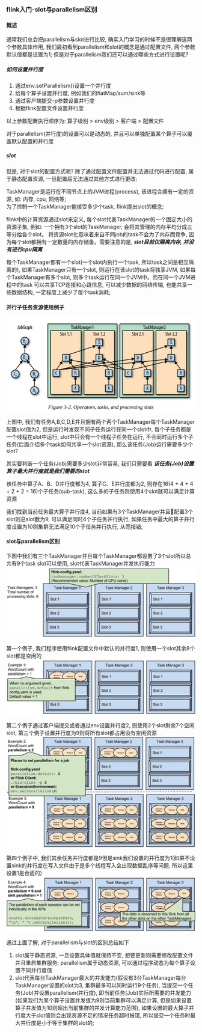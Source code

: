 ### flink入门-slot与parallelism区别

#### 概述
通常我们总会把parallelism与slot进行比较, 确实入门学习的时候不是很理解这两个参数具体作用, 我们最初看到parallelism和slot的概念是通过配置文件, 两个参数默认值都是设置为1;
但是对于parallelism我们还可以通过哪些方式进行设置呢?

##### 如何设置并行度
1. 通过env.setParallelism()设置一个并行度
2. 给每个算子设置并行度, 例如我们的flatMap/sum/sink等
3. 通过客户端提交-p参数设置并行度
4. 根据flink配置文件设置并行度

以上参数配置执行顺序为: 算子级别 > env级别 > 客户端 > 配置文件

对于parallelism(并行度)的设置可以是动态的, 并且可以单独配置某个算子可以覆盖默认配置的并行度

##### slot
但是, 对于slot的配置方式呢? 除了通过配置文件配置并无法通过代码进行配置, 属于静态配置资源, 一旦配置后无法通过其他方式进行更改;

TaskManager是运行在不同节点上的JVM进程(process), 该进程会拥有一定的资源, 如: 内存, cpu, 网络等;  
为了控制一个TaskManager能接受多少个task, flink提出slot的概念;

flink中的计算资源通过slot来定义, 每个slot代表TaskManager的一个固定大小的资源子集, 例如: 一个拥有3个slot的TaskManager, 会将其管理的内存平均分成三等分给各个slot。
将资源slot化意味着来自不同job的task不会为了内存而竞争, 因为每个slot都拥有一定数量的内存储备。需要注意的是, ***slot目前仅隔离内存, 并没有进行cpu隔离***

每个TaskManager都有一个slot(一个slot内执行一个task, 所以task之间是相互隔离的), 如果TaskManager只有一个slot, 则运行在该slot的task将独享JVM, 如果每个TaskManager有多个slot, 则多个task运行在同一个JVM中。而在同一个JVM进程中的task
可以共享TCP连接和心跳信息, 可以减少数据的网络传输, 也能共享一些数据结构, 一定程度上减少了每个task消耗;


#### 并行子任务资源使用例子

![flink任务资源图](https://github.com/basebase/document/blob/master/flink/image/%E8%BF%90%E8%A1%8C%E6%9E%B6%E6%9E%84slot%E4%B8%8Eparallelism%E5%8C%BA%E5%88%AB/flink%E4%BB%BB%E5%8A%A1%E8%B5%84%E6%BA%90%E5%9B%BE.jpeg?raw=true)

上图中, 我们有任务A,B,C,D,E并且拥有两个两个TaskManager每个TaskManager配置slot值为2, 但是运行时发现不同子任务运行在同一个slot中, 每个子任务都是一个线程在slot中运行, slot中只会有一个线程子任务在运行, 不会同时运行多个子任务(后面介绍多个task如何共享一个slot资源), 那么该任务(Job)运行需要多少个slot?

其实要判断一个任务(Job)需要多少slot非常容易, 我们只需要看 ***该任务(Job)设置算子最大并行度就是我们需要的slot***

该任务中算子A、B、D并行度都为4, 算子C、E并行度都为2, 则存在16(4 + 4 + 4 + 2 + 2 = 16)个子任务(sub-task), 这么多的子任务则使用4个slot就可以满足计算资源  

我们找到当前任务最大算子并行度4, 当前如果有3个TaskManager并且配置3个slot则总slot数为9, 可以满足同时4个子任务并行执行, 如果任务中最大的算子并行度设置为10则集群无法满足10个子任务并行执行, 从而报错;


#### slot与parallelism区别

下图中我们有三个TaskManager并且每个TaskManager都设置了3个slot所以总共有9个task slot可以使用, slot代表TaskManager并发执行能力
![slot与parallelism区别-1](https://github.com/basebase/document/blob/master/flink/image/%E8%BF%90%E8%A1%8C%E6%9E%B6%E6%9E%84slot%E4%B8%8Eparallelism%E5%8C%BA%E5%88%AB/slot%E4%B8%8Eparallelism%E5%8C%BA%E5%88%AB-1.jpeg?raw=true)

第一个例子, 我们程序使用flink配置文件中默认的并行度1, 则使用一个slot其余8个slot都是空闲的
![slot与parallelism区别-2](https://github.com/basebase/document/blob/master/flink/image/%E8%BF%90%E8%A1%8C%E6%9E%B6%E6%9E%84slot%E4%B8%8Eparallelism%E5%8C%BA%E5%88%AB/slot%E4%B8%8Eparallelism%E5%8C%BA%E5%88%AB-2.jpeg?raw=true)

第二个例子通过客户端提交或者通过env设置并行度2, 则使用2个slot剩余7个空闲slot, 第三个例子设置并行度为9则将所有slot都占用没有空闲资源
![slot与parallelism区别-3](https://github.com/basebase/document/blob/master/flink/image/%E8%BF%90%E8%A1%8C%E6%9E%B6%E6%9E%84slot%E4%B8%8Eparallelism%E5%8C%BA%E5%88%AB/slot%E4%B8%8Eparallelism%E5%8C%BA%E5%88%AB-3.jpeg?raw=true)

第四个例子中, 我们其余任务并行度都是9但是sink我们设置的并行度为1(如果不设置sink的并行度在写入文件由于是多个线程写入会出现数据乱序等问题, 所以这里设置1是合适的)
![slot与parallelism区别-4](https://github.com/basebase/document/blob/master/flink/image/%E8%BF%90%E8%A1%8C%E6%9E%B6%E6%9E%84slot%E4%B8%8Eparallelism%E5%8C%BA%E5%88%AB/slot%E4%B8%8Eparallelism%E5%8C%BA%E5%88%AB-4.jpeg?raw=true)

通过上面了解, 对于parallelism与slot的区别总结如下
1. slot属于静态资源, 一旦设置具体值就保持不变, 想要更新则需要修改配置文件并且重启集群服务; parallelism属于动态资源, 可以通过程序动态为每个算子设置不同并行度值
2. slot代表每台TaskManager最大的并发能力(假设有3台TaskManager每台TaskManager设置的slot为3, 集群最多可以同时运行9个任务), 当提交一个任务(Job)并设置parallelism(并行度), 即当前任务(Job)实际所需要的并发能力(如果我们为某个算子设置并发值为9则当前集群可以满足计算, 但是如果设置算子并发值为10则超出当前集群的并发计算能力范围), 如果设置的最大算子并行度大于slot值则会出现资源不足的情况任务超时报错, 所以提交一个任务时最大并行度是小于等于集群的slot的;